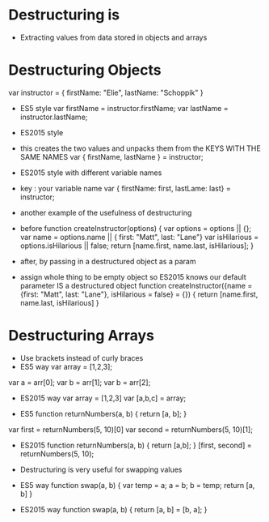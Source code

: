 # Destructuring is
- Extracting values from data stored in objects and arrays

# Destructuring Objects
var instructor = {
	firstName: "Elie",
	lastName: "Schoppik"
}

- ES5 style
var firstName = instructor.firstName;
var lastName = instructor.lastName;

- ES2015 style
- this creates the two values and unpacks them from the KEYS WITH THE SAME NAMES
var { firstName, lastName } = instructor;

- ES2015 style with different variable names
- key : your variable name
var { firstName: first, lastLame: last} = instructor;

- another example of the usefulness of destructuring

- before
function createInstructor(options) {
	var options = options || {};
	var name = options.name || { first: "Matt", last: "Lane"}
	var isHilarious = options.isHilarious || false;
	return [name.first, name.last, isHilarious];
}

- after, by passing in a destructured object as a param
- assign whole thing to be empty object so ES2015 knows our default parameter IS a destructured object
function createInstructor({name = {first: "Matt", last: "Lane"}, isHilarious = false} = {}) {
	return [name.first, name.last, isHilarious]
}

# Destructuring Arrays
- Use brackets instead of curly braces
- ES5 way
var array = [1,2,3];

var a = arr[0];
var b = arr[1];
var b = arr[2];

- ES2015 way
var array = [1,2,3]
var [a,b,c] = array;

- ES5
function returnNumbers(a, b) {
	return [a, b];
}

var first = returnNumbers(5, 10)[0]
var second = returnNumbers(5, 10)[1];

- ES2015
function returnNumbers(a, b) {
	return [a,b];
}
[first, second] = returnNumbers(5, 10);

- Destructuring is very useful for swapping values

- ES5 way
function swap(a, b) {
	var temp = a;
	a = b;
	b = temp;
	return [a, b]
}

- ES2015 way
function swap(a, b) {
	return [a, b] = [b, a];
}
